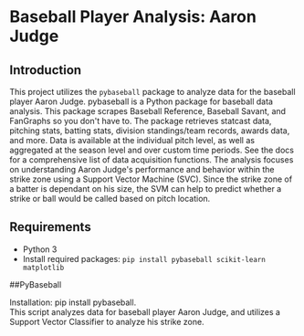 # Baseball Player Analysis: Aaron Judge

## Introduction

This project utilizes the `pybaseball` package to analyze data for the baseball player Aaron Judge. pybaseball is a Python package for baseball data analysis. This package scrapes Baseball Reference, Baseball Savant, and FanGraphs so you don't have to. The package retrieves statcast data, pitching stats, batting stats, division standings/team records, awards data, and more. Data is available at the individual pitch level, as well as aggregated at the season level and over custom time periods. See the docs for a comprehensive list of data acquisition functions. The analysis focuses on understanding Aaron Judge's performance and behavior within the strike zone using a Support Vector Machine (SVC). Since the strike zone of a batter is dependant on his size, the SVM can help to predict whether a strike or ball would be called based on pitch location.

## Requirements

- Python 3
- Install required packages: `pip install pybaseball scikit-learn matplotlib`

##PyBaseball

Installation: pip install pybaseball.<br>
This script analyzes data for baseball player Aaron Judge, and utilizes a Support Vector Classifier to analyze his strike zone. 
